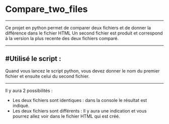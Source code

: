 # Compare_two_files
-------------------------
Ce projet en python permet de comparer deux fichiers et de donner la différence dans le fichier HTML 
Un second fichier est produit et correspond à la version la plus recente des deux fichiers comparé.

--------------------------

#Utilisé le script :
--------------------------
Quand vous lancez le script python, vous devez donner le nom du premier fichier
et ensuite celui du second fichier.

--------------------------
Il y aura 2 possibilités :   

* Les deux fichiers sont identiques : dans la console le résultat est indiqué.
* Les deux fichiers sont différents : Il y aura une indication et vous pourrez allez voir dans le fichier HTML qui est créé.
